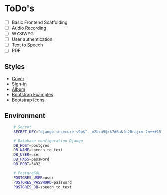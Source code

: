 # ToDo's

- [ ] Basic Frontend Scaffolding
- [ ] Audio Recording
- [ ] WYSIWYG
- [ ] User authentication
- [ ] Text to Speech
- [ ] PDF

## Styles

- [Cover](https://getbootstrap.com/docs/5.3/examples/cover/)
- [Sign-in](https://getbootstrap.com/docs/5.3/examples/sign-in/)
- [Album](https://getbootstrap.com/docs/5.3/examples/album/)
- [Bootstrap Examples](https://getbootstrap.com/docs/5.3/examples/)
- [Bootstrap Icons](https://icons.getbootstrap.com/)

## Environment

```bash
    # Secret
    SECRET_KEY="django-insecure-s9p$^-_m2bcu9@rk7#6a&fn20rajcm-2n++#15l+ie(y(o28d+"

    # Database configuration Django
    DB_HOST=postgres
    DB_NAME=speech_to_text
    DB_USER=user
    DB_PASS=password
    DB_PORT=5432

    # PostgreSQL
    POSTGRES_USER=user
    POSTGRES_PASSWORD=password
    POSTGRES_DB=speech_to_text
```
